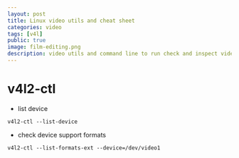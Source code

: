 ```yaml
---
layout: post
title: Linux video utils and cheat sheet
categories: video
tags: [v4l]
public: true
image: film-editing.png
description: video utils and command line to run check and inspect video and images
---
```


# v4l2-ctl
- list device
  
```
v4l2-ctl --list-device
```

- check device support formats

```
v4l2-ctl --list-formats-ext --device=/dev/video1
```